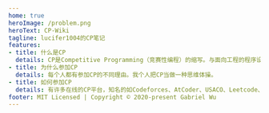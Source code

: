 ```yaml
---
home: true
heroImage: /problem.png
heroText: CP-Wiki
tagline: lucifer1004的CP笔记
features:
- title: 什么是CP
  details: CP是Competitive Programming（竞赛性编程）的缩写。与面向工程的程序设计不同，CP追求的是在一定的时间内，实现一定的算法和数据结构，以解决某一特定的、可能并不具有现实意义的问题。
- title: 为什么参加CP
  details: 每个人都有参加CP的不同理由。我个人把CP当做一种思维体操。
- title: 如何参加CP
  details: 有许多在线的CP平台，知名的如Codeforces、AtCoder、USACO、Leetcode、洛谷等。还有许多平台提供了OJ功能，可以用于在线练习，比如POJ、HDOJ、Kattis、UVA、SPOJ、LibreOJ等。
footer: MIT Licensed | Copyright © 2020-present Gabriel Wu
---
```

